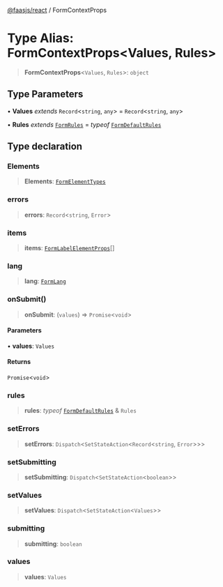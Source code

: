 [@faasjs/react](../README.md) / FormContextProps

# Type Alias: FormContextProps\<Values, Rules\>

> **FormContextProps**\<`Values`, `Rules`\>: `object`

## Type Parameters

• **Values** *extends* `Record`\<`string`, `any`\> = `Record`\<`string`, `any`\>

• **Rules** *extends* [`FormRules`](FormRules.md) = *typeof* [`FormDefaultRules`](../variables/FormDefaultRules.md)

## Type declaration

### Elements

> **Elements**: [`FormElementTypes`](FormElementTypes.md)

### errors

> **errors**: `Record`\<`string`, `Error`\>

### items

> **items**: [`FormLabelElementProps`](FormLabelElementProps.md)[]

### lang

> **lang**: [`FormLang`](FormLang.md)

### onSubmit()

> **onSubmit**: (`values`) => `Promise`\<`void`\>

#### Parameters

• **values**: `Values`

#### Returns

`Promise`\<`void`\>

### rules

> **rules**: *typeof* [`FormDefaultRules`](../variables/FormDefaultRules.md) & `Rules`

### setErrors

> **setErrors**: `Dispatch`\<`SetStateAction`\<`Record`\<`string`, `Error`\>\>\>

### setSubmitting

> **setSubmitting**: `Dispatch`\<`SetStateAction`\<`boolean`\>\>

### setValues

> **setValues**: `Dispatch`\<`SetStateAction`\<`Values`\>\>

### submitting

> **submitting**: `boolean`

### values

> **values**: `Values`
